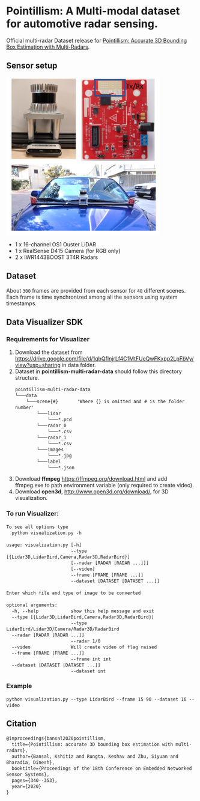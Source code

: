 # Pointillism: A Multi-modal dataset for automotive radar sensing.
Official multi-radar Dataset release for [Pointillism: Accurate 3D Bounding Box Estimation with Multi-Radars](https://wcsng.ucsd.edu/pointillism/). 

## Sensor setup
![pointillism sensor setup](pointillism_setup.png)
* 1 x 16-channel OS1 Ouster LiDAR
* 1 x RealSense D415 Camera (for RGB only)
* 2 x IWR1443BOOST 3T4R Radars

## Dataset
About `300` frames are provided from each sensor for `48` different scenes. Each frame is time synchronized among all the sensors using system timestamps.

## Data Visualizer SDK
### Requirements for Visualizer
1) Download the dataset from https://drive.google.com/file/d/1qbQfInjrLf4C1MtFUeQwFKxpp2LpFbVy/view?usp=sharing in data folder.
2) Dataset in **pointillism-multi-radar-data** should follow this directory structure. 
    ```
    pointillism-multi-radar-data
    └───data
        └───scene{#}       'Where {} is omitted and # is the folder number'
            └───lidar
                └───*.pcd
            └───radar_0
                └───*.csv
            └───radar_1
                └───*.csv
            └───images
                └───*.jpg
            └───label
                └───*.json
    ```       
3) Download **ffmpeg** https://ffmpeg.org/download.html and add ffmpeg.exe to path environment variable (only required to create video).
4) Download **open3d**, http://www.open3d.org/download/, for 3D visualization.
  
### To run Visualizer:
```
To see all options type 
  python visualization.py -h

usage: visualization.py [-h] 
                        --type  [{Lidar3D,LidarBird,Camera,Radar3D,RadarBird}]
                        [--radar [RADAR [RADAR ...]]] 
                        [--video] 
                        --frame [FRAME [FRAME ...]] 
                        --dataset [DATASET [DATASET ...]]

Enter which file and type of image to be converted

optional arguments:
  -h, --help            show this help message and exit
  --type [{Lidar3D,LidarBird,Camera,Radar3D,RadarBird}]
                        --type LidarBird/Lidar3D/Camera/Radar3D/RadarBird
  --radar [RADAR [RADAR ...]]
                        --radar 1/0
  --video               Will create video of flag raised
  --frame [FRAME [FRAME ...]]
                        --frame int int
  --dataset [DATASET [DATASET ...]]
                        --dataset int
```
### Example
```
python visualization.py --type LidarBird --frame 15 90 --dataset 16 --video
```
<!-- Note: For viewing 3D pointclouds, you must first run without video and copy the view parameters to a .txt file 
   (learn more at http://www.open3d.org/docs/release/tutorial/visualization/visualization.html)
   and fill in to change the values the script file ./process.py located at line 166.
 -->
## Citation 

```
@inproceedings{bansal2020pointillism,
  title={Pointillism: accurate 3D bounding box estimation with multi-radars},
  author={Bansal, Kshitiz and Rungta, Keshav and Zhu, Siyuan and Bharadia, Dinesh},
  booktitle={Proceedings of the 18th Conference on Embedded Networked Sensor Systems},
  pages={340--353},
  year={2020}
}
```